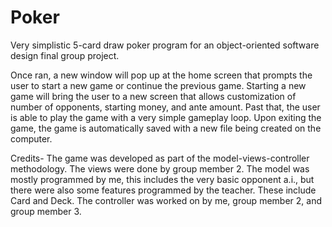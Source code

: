 # Poker
Very simplistic 5-card draw poker program for an object-oriented software design final group project.

Once ran, a new window will pop up at the home screen that prompts the user to start a new game or continue the previous game.
Starting a new game will bring the user to a new screen that allows customization of number of opponents, starting money, and ante amount.
Past that, the user is able to play the game with a very simple gameplay loop.
Upon exiting the game, the game is automatically saved with a new file being created on the computer.

Credits-
The game was developed as part of the model-views-controller methodology.
The views were done by group member 2.
The model was mostly programmed by me, this includes the very basic opponent a.i., but there were also some features programmed by the teacher. These include Card and Deck.
The controller was worked on by me, group member 2, and group member 3.
